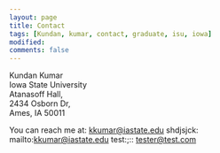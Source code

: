 ```yaml
---
layout: page
title: Contact
tags: [Kundan, kumar, contact, graduate, isu, iowa]
modified:
comments: false
---
```

Kundan Kumar \
Iowa State University\
Atanasoff Hall,\
2434 Osborn Dr,\
Ames, IA 50011

You can reach me at: [kkumar@iastate.edu](kkumar@iastate.edu)
shdjsjck: mailto:kkumar@iastate.edu
test:;::
<a href="mailto:tester@test.com">tester@test.com</a>
